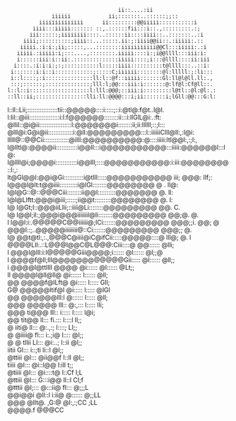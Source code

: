                                       ii::....:ii                              
                  iiiiii            ii;:::::::..::::::;;::                      
              iiiiiiiiiiiiii      ii:::::::::@@iiiii:::::::::::i                
            iiii:::iiiii::::::: ::,.::::::fii:::i::.,:::::::::.:;               
           iii::::::;iiiiiiii::::..::::::ii::::iiii::..:::::::..:i              
         iiii;::::::::::;iiii::...:::::.ii:;:iiii@@ii::.:iiiii:.::              
        iiiii.:i:i:;ii;:::::,...::::::::iiiiiiiiiii@@Cl:::iiiii:.:i             
       iiiii.:iiiii:i;:::....,::::::::.iiiii::::i:;i@@llll:::iii:i:             
       i::::::iii:i::ii:.::::::::::::::iiiii::::;i:::@llll::::ii:iii            
      i::::.:i:i:i:;:;:::::::::::l:::::iiii::::::::::t@llll:::..::i:            
     i:::::::i:i::i::::::::::::;:::::C;iiiiii::::::::@l:lllll:;:li:::           
     i::l::::;:i:::::::::::::::ll:l::@f::iiiii:::::::Gl:ll@l@ll.ll:.,           
     :::;::::::;::::::::::::::;lll:l;@@:::iii:i:::::::@:lf@l:Cf@ll::.           
    l::l::i:::::::::::::::::::l:lll:@@@;::iii:i:::::::::l@tl::@l:@l:.:          
    ::ll::ii;::::::::::::::::lli:ll:@@@@:::i;ii:::::::i;lGll:@@:::G:l:          
   l::ll::Lii;:::::::::::::::::tii::@@@@@::::i:::::;::i:@tl@:f@t..l@l.          
   l:lil::@iii:::::::::::::::::i:l:f@@@@@@::::::::ii:::i:llGlL@i:.:ft:          
   @llil::@i@ii::::::::::::::::::l:@@@@@@@i::::::::ii;ii:llllll;::;l:::         
   @lll@i:G@i@ii::::::::::::::i:@ll:@@@@@@@@@:::l::iiiiiiClll@ll:,:l@i:         
   lllll@::@@Cii::::::::::::::@illl:@@@@@@@@@@:@::::iiiii:ltl@@l:,:;l:,         
   l@lltl@:@@@@ii::::::::::::i@@ll:::i@@@@@@@@@@@:::iiiii:@@@@@@l:::l@:         
   l@llll@i;@@@@i::::::::::::i@@lll;::::@@@@@@@@@@@:i:iii:@@@@@@@@::l:,:        
   lt@Gl@@l:@@i@Gi:::::::::::i@tlll:::::@@@@@@@@@@@   iii;    @@@: llf;:        
   l@@@l@lt:t@@iiii::::::::::i@lGl::::::::@@@@@@@@              @ . ll@:        
   l@l@G::@::@@@Ciii::::::::ii@@l::::::::::@@@@@@@                @. ll:        
   l@l@Llftt:@@@i@iii;:::::;ii@@t:::::::::@@@@@@@@                 @. l:        
   l@ l@Gt;l::@@@iiLlii;::iiii@Li::::::::@@@@@@@@@                 @@.  C.      
   l@ l@@l;il:;@@@i@@@iiiiiiil@li::::::::@@@@@@@@@                 @@;@.  @.    
   l   l@@l:i:.@@@@@C@@iiiiii@;lCi:::::::@@@@@@@@@                 @@@;;i.  @@; 
   @   @@@l::;..@@@@@iiiiiiii@::Ci:::::::@@@@@@@@@                  @@@;; @.    
  l@  @@t@tl:,:.,@@@C@iiii@iC@ifCii:::::@@@@@::::@                  lll@;    @. 
  l   @@@@Lll:.::L@@@l@@C@L@@@:Ciii::::@  @@::::::                  @lli;       
  l   @@@l@lll:i:l@@@@@Giii@@@@;i::::::   @l::::::                  @l;;@       
  l   @@@@f@ll;lll@@@@@@@@@@@@Gii:::::    @l::::::                  @ll;;       
  i   @@@@l@ttllll   @@@@     @i::::::    @l::::::                  @Lt;;       
 ll   @@@@l@ll@ll@            @i::::::     l::::::                  @ll;        
 @@   @@@@f@lLft@             @i:::::      l:::::                   Gll;        
 G@   @@@@@ltif@l             @i:::::      l:::::                   @lGl        
 @@  @@@@@@lll:l              @::::::      l:::::                   @ll;        
@@@  @@@@@ lll::              @:,:::       l:::::                   lli;        
@@@  ti@@@ lll::              i:::::       l:::::                   l@i;        
 @@  tit@@ ll:::             fi.:::        l::::l                   ll;;        
  @  iiti@ ll:::             @:.,:;        l::::;                   Ll;;        
  @ @iiii@ fl:::             i:.;i@        l::::                    @l;;        
@ @ tllii  Ll:::            @i:..;         l::ii                    @l;;        
    iitii  Gl:::            i::;ti         li::l                    @l;;        
   @ttiii  @l:::           @ii@@f          l::ll                    @l;;        
   tiiii   @l:::          @i::l@@          l:ill                     t;;        
  @tiiii   @l:::        @i::::t@           l::Cf                     l;L        
  @ttiii   @l:::        G:::i@@            ll::l                    Cl;f        
  @tttii  @l;:::        @:::ii@            fl:::                  @;;;L         
  @@i@@i  @ll::l         i:ii@            @::::::                 @;;LL         
    @@@   @llt@.          ,G:@            @l:,:;CC                ;LL           
          @@@@.f                            @@@CC                               